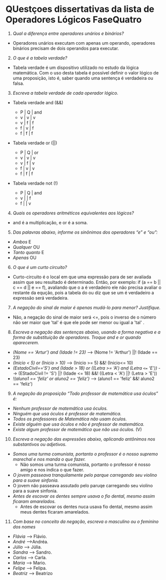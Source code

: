 # QUestçoes dissertativas da lista de Operadores Lógicos FaseQuatro

1. *Qual a diferença entre operadores unários e binários?*

* Operadores unários executam com apenas um operando, operadores binários precisam de dois operandos para executar.

2. *O que é a tabela verdade?*
* Tabela verdade é um dispositivo utilizado no estudo da lógica matemática. Com o uso desta tabela é possível definir o valor lógico de uma proposição, isto é, saber quando uma sentença é verdadeira ou falsa.

3. *Escreva a tabela verdade de cada operador lógico.*
* Tabela verdade and (&&)
   * P | Q | and   
   * v | v | v
   * v | f | f
   * f | v | f
   * f | f | f

* Tabela verdade or (||)
   * P | Q | or   
   * v | v | v
   * v | f | v
   * f | v | v
   * f | f | f

* Tabela verdade not (!)
   * P | Q | and   
   * v |   | f
   * f |   | v

4. *Quais os operadores aritméticos equivalentes aos lógicos?*
* and é a multiplicação, e or é a soma.

5. *Das palavras abaixo, informe os sinônimos dos operadores “e” e “ou”:*
* *Ambos* E
* *Qualquer* OU
* *Tanto quanto* E
* *Apenas* OU

6. *O que é um curto circuito?*
* Curto-circuito é o local em que uma expressão para de ser avaliada assim que seu resultado é determinado. Então, por exemplo: if (a == b || c == d || e == f), avaliando que o a é verdadeiro ele não precisa avaliar o restante da equção, pois a tabela do ou diz que se um é verdadeiro a expressão será verdadeira.

7. *A negação do sinal de maior é apenas mudá-lo para menor? Justifique.*
* Não, a negação do sinal de maior será <=, pois o inverso de o número não ser maior que 'tal' é que ele pode ser menor ou igual a 'tal'  .

8. *Escreva a negação das sentenças abaixo, usando a forma negativa e a forma de substituição de operadores. Troque and e or quando aparecerem.*

* *(Nome == ‘Artur’) and (Idade != 23)* --> (Nome != 'Arthur') ||! (Idade == 23)
* *(Inicio < 5) or (Inicio > 10)* --> (Inicio >= 5) &&! (Inicio<= 10)
* *(EstadoCivil==‘S’) and (Idade > 18) or ((Letra >= ‘A’) and (Letra `<=` ‘E’))*   --> (EStadoCivil != 'S') ||! (Idade <= 18) &&! ((Letra < 'A') ||! (Letra > 'E'))
* *!(aluno1 == ‘feliz’ or aluno2 == ‘feliz’)* --> (aluno1 == 'feliz' &&! aluno2 == 'feliz')

9. *A negação da proposição “Todo professor de matemática usa óculos” é:*
* *Nenhum professor de matemática usa óculos.*
* *Ninguém que usa óculos é professor de matemática.*
* *Todos os professores de Matemática não usam óculos.*
* *Existe alguém que usa óculos e não é professor de matemática.*
* *Existe algum professor de matemática que não usa óculos.*  (V)

10. *Escreva a negação das expressões abaixo, aplicando antônimos nos substantivos ou adjetivos.*
* *Somos uma turma comunista, portanto o professor é o nosso supremo marechal e nos manda o que fazer.*
  * Não somos uma turma comunista, portanto o professor é nosso amigo e nos indica o que fazer.
* *O jovem passeava tranquilamente pelo parque carregando seu violino para a suave sinfonia.*
 * O jovem não passeava assutado pelo paruqe carregando seu violino para a suave sinfonia.
* *Antes de escovar os dentes sempre usava o fio dental, mesmo assim ficaram amarelados.*
  * Antes de escovar os dentes nuca usava fio dental, mesmo assim meus dentes ficaram amarelados.

11. *Com base no conceito da negação, escreva o masculino ou o feminino dos nomes*
* *Flávia* --> Flávio.
* *André* -->Andréa.
* *Júlio* --> Júlia.
* *Sandra* --> Sandro.
* *Carlos* --> Carla.
* *Maria* --> Mario.
* *Felipe* --> Felipa.
* *Beatriz* --> Beatrizo

